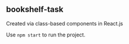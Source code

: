 ## bookshelf-task

Created via class-based components in React.js

Use `npm start` to run the project.